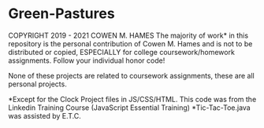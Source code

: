 # Green-Pastures
COPYRIGHT 2019 - 2021 COWEN M. HAMES
The majority of work* in this repository is the personal contribution of Cowen M. Hames and is not to be distributed or copied, ESPECIALLY for college coursework/homework assignments. Follow your individual honor code!

None of these projects are related to coursework assignments, these are all personal projects.

*Except for the Clock Project files in JS/CSS/HTML. This code was from the Linkedin Training Course (JavaScript Essential Training)
*Tic-Tac-Toe.java was assisted by E.T.C.
